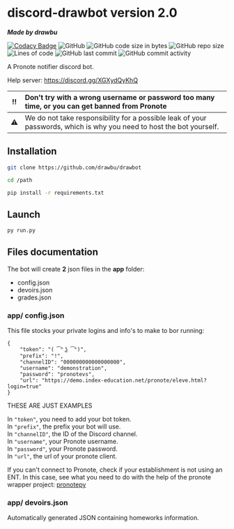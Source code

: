 # discord-drawbot version 2.0
***Made by drawbu***

[![Codacy Badge](https://api.codacy.com/project/badge/Grade/95fca3eeb6184cd487b0bcca0bcd1d2e)](https://app.codacy.com/gh/drawbu/drawbot?utm_source=github.com&utm_medium=referral&utm_content=drawbu/drawbot&utm_campaign=Badge_Grade_Settings)
![GitHub](https://img.shields.io/github/license/drawbu/drawbot)
![GitHub code size in bytes](https://img.shields.io/github/languages/code-size/drawbu/drawbot)
![GitHub repo size](https://img.shields.io/github/repo-size/drawbu/drawbot)
![Lines of code](https://img.shields.io/tokei/lines/github/drawbu/drawbot)
![GitHub last commit](https://img.shields.io/github/last-commit/drawbu/drawbot)
![GitHub commit activity](https://img.shields.io/github/commit-activity/y/drawbu/drawbot)

A Pronote notifier discord bot.

Help server: https://discord.gg/XGXydQyKhQ

|  :bangbang:  | Don't try with a wrong username or password too many time, or you can get banned from Pronote                        |
|:------------:|:---------------------------------------------------------------------------------------------------------------------|
|  :warning:   | We do not take responsibility for a possible leak of your passwords, which is why you need to host the bot yourself. |

## Installation
```sh
git clone https://github.com/drawbu/drawbot

cd /path

pip install -r requirements.txt
```

## Launch
```sh
py run.py
```

## Files documentation

The bot will create **2** json files in the **app** folder:

-   config.json
-   devoirs.json
-   grades.json

### app/ config.json

This file stocks your private logins and info's to make to bor running:

```json5
{
    "token": "( ͡° ͜ʖ ͡°)",
    "prefix": "!",
    "channelID": "000000000000000000",
    "username": "demonstration",
    "password": "pronotevs",
    "url": "https://demo.index-education.net/pronote/eleve.html?login=true"
}
```
THESE ARE JUST EXAMPLES

In `"token"`, you need to add your bot token. <br>
In `"prefix"`, the prefix your bot will use. <br>
In `"channelID"`, the ID of the Discord channel. <br>
In `"username"`, your Pronote username. <br>
In `"password"`, your Pronote password. <br>
In `"url"`, the url of your pronote client. <br>

If you can't connect to Pronote, check if your establishment is not using an 
ENT. In this case, see what you need to do with the help of the pronote wrapper 
project: [pronotepy](https://github.com/bain3/pronotepy)

### app/ devoirs.json
Automatically generated JSON containing homeworks information.
